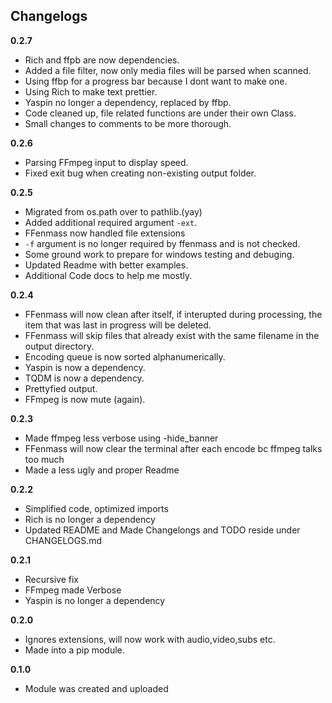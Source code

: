 







## Changelogs

**0.2.7**
 - Rich and ffpb are now dependencies.
 - Added a file filter, now only media files will be parsed when scanned.
 - Using ffbp for a progress bar because I dont want to make one.
 - Using Rich to make text prettier.
 - Yaspin no longer a dependency, replaced by ffbp.
 - Code cleaned up, file related functions are under their own Class.
 - Small changes to comments to be more thorough. 


**0.2.6**
 - Parsing FFmpeg input to display speed.
 - Fixed exit bug when creating non-existing output folder.


**0.2.5**
 - Migrated from os.path over to pathlib.(yay)
 - Added additional required argument `-ext`.
 - FFenmass now handled file extensions
 - `-f` argument is no longer required by ffenmass and is not checked.
 - Some ground work to prepare for windows testing and debuging.
 - Updated Readme with better examples.
 - Additional Code docs to help me mostly.


**0.2.4**
 - FFenmass will now clean after itself, if interupted during processing, the item that was last in progress will be deleted.
 - FFenmass will skip files that already exist with the same filename in the output directory.
 - Encoding queue is now sorted alphanumerically.
 - Yaspin is now a dependency.
 - TQDM is now a dependency.
 - Prettyfied output.
 - FFmpeg is now mute (again).




**0.2.3**
 
 - Made ffmpeg less verbose using -hide_banner
 - FFenmass will now clear the terminal after each encode bc ffmpeg talks too much
 - Made a less ugly and proper Readme


**0.2.2**
 
 - Simplified code, optimized imports
 - Rich is no longer a dependency
 - Updated README and Made Changelongs and TODO reside under CHANGELOGS.md



 **0.2.1**
 
 - Recursive fix
 - FFmpeg made Verbose
 - Yaspin is no longer a dependency

 **0.2.0**
 
 - Ignores extensions, will now work with audio,video,subs etc.
 - Made into a pip module.

 **0.1.0**
 
 - Module was created and uploaded
